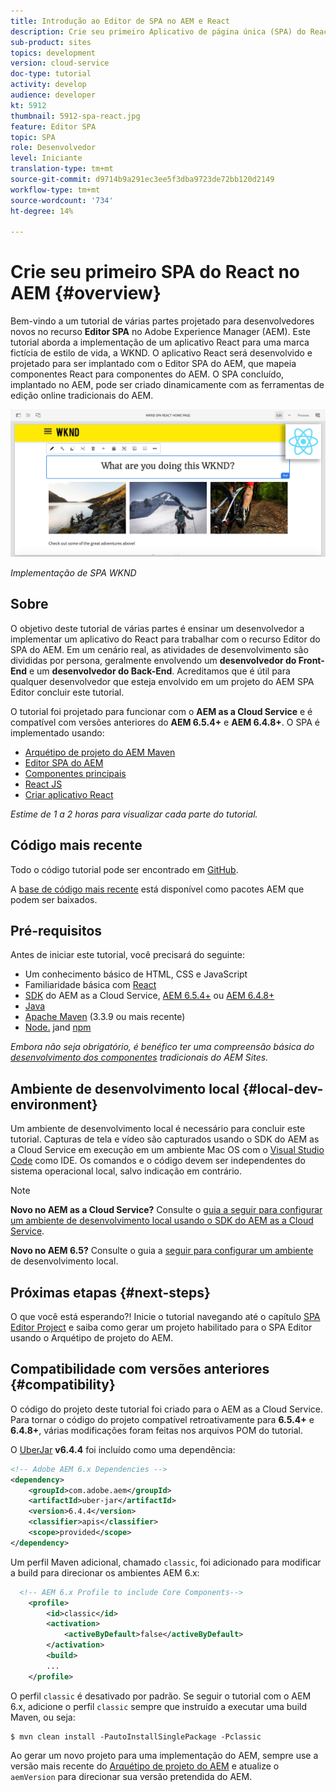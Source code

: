 ```yaml
---
title: Introdução ao Editor de SPA no AEM e React
description: Crie seu primeiro Aplicativo de página única (SPA) do React que seja editável no Adobe Experience Manager AEM com o SPA da WKND. Saiba como criar um SPA usando a estrutura React JS com o Editor SPA do AEM. Este tutorial em várias partes aborda a implementação de um aplicativo React para uma marca fictícia de estilo de vida, a WKND. O tutorial aborda a criação completa do SPA e a integração com o AEM.
sub-product: sites
topics: development
version: cloud-service
doc-type: tutorial
activity: develop
audience: developer
kt: 5912
thumbnail: 5912-spa-react.jpg
feature: Editor SPA
topic: SPA
role: Desenvolvedor
level: Iniciante
translation-type: tm+mt
source-git-commit: d9714b9a291ec3ee5f3dba9723de72bb120d2149
workflow-type: tm+mt
source-wordcount: '734'
ht-degree: 14%

---
```



# Crie seu primeiro SPA do React no AEM {#overview}

Bem-vindo a um tutorial de várias partes projetado para desenvolvedores novos no recurso **Editor SPA** no Adobe Experience Manager (AEM). Este tutorial aborda a implementação de um aplicativo React para uma marca fictícia de estilo de vida, a WKND. O aplicativo React será desenvolvido e projetado para ser implantado com o Editor SPA do AEM, que mapeia componentes React para componentes do AEM. O SPA concluído, implantado no AEM, pode ser criado dinamicamente com as ferramentas de edição online tradicionais do AEM.

![SPA final implementado](assets/wknd-spa-implementation.png)

*Implementação de SPA WKND*

## Sobre

O objetivo deste tutorial de várias partes é ensinar um desenvolvedor a implementar um aplicativo do React para trabalhar com o recurso Editor do SPA do AEM. Em um cenário real, as atividades de desenvolvimento são divididas por persona, geralmente envolvendo um **desenvolvedor do Front-End** e um **desenvolvedor do Back-End**. Acreditamos que é útil para qualquer desenvolvedor que esteja envolvido em um projeto do AEM SPA Editor concluir este tutorial.

O tutorial foi projetado para funcionar com o **AEM as a Cloud Service** e é compatível com versões anteriores do **AEM 6.5.4+** e **AEM 6.4.8+**. O SPA é implementado usando:

* [Arquétipo de projeto do AEM Maven](https://docs.adobe.com/content/help/pt-BR/experience-manager-core-components/using/developing/archetype/overview.html)
* [Editor SPA do AEM](https://docs.adobe.com/content/help/en/experience-manager-65/developing/headless/spas/spa-walkthrough.html#content-editing-experience-with-spa)
* [Componentes principais](https://docs.adobe.com/content/help/pt-BR/experience-manager-core-components/using/introduction.html)
* [React JS](https://reactjs.org/)
* [Criar aplicativo React](https://create-react-app.dev/)

*Estime de 1 a 2 horas para visualizar cada parte do tutorial.*

## Código mais recente

Todo o código tutorial pode ser encontrado em [GitHub](https://github.com/adobe/aem-guides-wknd-spa).

A [base de código mais recente](https://github.com/adobe/aem-guides-wknd-spa/releases) está disponível como pacotes AEM que podem ser baixados.

## Pré-requisitos

Antes de iniciar este tutorial, você precisará do seguinte:

* Um conhecimento básico de HTML, CSS e JavaScript
* Familiaridade básica com [React](https://reactjs.org/tutorial/tutorial.html)
* [SDK](https://docs.adobe.com/content/help/en/experience-manager-learn/cloud-service/local-development-environment-set-up/aem-runtime.html#download-the-aem-as-a-cloud-service-sdk) do AEM as a Cloud Service,  [AEM 6.5.4+](https://helpx.adobe.com/experience-manager/aem-releases-updates.html#65) ou  [AEM 6.4.8+](https://helpx.adobe.com/experience-manager/aem-releases-updates.html#64)
* [Java](https://downloads.experiencecloud.adobe.com/content/software-distribution/en/general.html)
* [Apache Maven](https://maven.apache.org/) (3.3.9 ou mais recente)
* [Node.](https://nodejs.org/en/) jand  [npm](https://www.npmjs.com/)

*Embora não seja obrigatório, é benéfico ter uma compreensão básica do  [desenvolvimento dos componentes](https://docs.adobe.com/content/help/en/experience-manager-learn/getting-started-wknd-tutorial-develop/overview.html) tradicionais do AEM Sites.*

## Ambiente de desenvolvimento local {#local-dev-environment}

Um ambiente de desenvolvimento local é necessário para concluir este tutorial. Capturas de tela e vídeo são capturados usando o SDK do AEM as a Cloud Service em execução em um ambiente Mac OS com o [Visual Studio Code](https://code.visualstudio.com/) como IDE. Os comandos e o código devem ser independentes do sistema operacional local, salvo indicação em contrário.

>[!NOTE]
>
> **Novo no AEM as a Cloud Service?** Consulte o [guia a seguir para configurar um ambiente de desenvolvimento local usando o SDK do AEM as a Cloud Service](https://docs.adobe.com/content/help/en/experience-manager-learn/cloud-service/local-development-environment-set-up/overview.html).
>
> **Novo no AEM 6.5?** Consulte o guia a  [seguir para configurar um ambiente](https://docs.adobe.com/content/help/en/experience-manager-learn/foundation/development/set-up-a-local-aem-development-environment.html) de desenvolvimento local.

## Próximas etapas {#next-steps}

O que você está esperando?! Inicie o tutorial navegando até o capítulo [SPA Editor Project](create-project.md) e saiba como gerar um projeto habilitado para o SPA Editor usando o Arquétipo de projeto do AEM.

## Compatibilidade com versões anteriores {#compatibility}

O código do projeto deste tutorial foi criado para o AEM as a Cloud Service. Para tornar o código do projeto compatível retroativamente para **6.5.4+** e **6.4.8+**, várias modificações foram feitas nos arquivos POM do tutorial.

O [UberJar](https://docs.adobe.com/content/help/en/experience-manager-65/developing/devtools/ht-projects-maven.html#what-is-the-uberjar) **v6.4.4** foi incluído como uma dependência:

```xml
<!-- Adobe AEM 6.x Dependencies -->
<dependency>
    <groupId>com.adobe.aem</groupId>
    <artifactId>uber-jar</artifactId>
    <version>6.4.4</version>
    <classifier>apis</classifier>
    <scope>provided</scope>
</dependency>
```

Um perfil Maven adicional, chamado `classic`, foi adicionado para modificar a build para direcionar os ambientes AEM 6.x:

```xml
  <!-- AEM 6.x Profile to include Core Components-->
    <profile>
        <id>classic</id>
        <activation>
            <activeByDefault>false</activeByDefault>
        </activation>
        <build>
        ...
    </profile>
```

O perfil `classic` é desativado por padrão. Se seguir o tutorial com o AEM 6.x, adicione o perfil `classic` sempre que instruído a executar uma build Maven, ou seja:

```shell
$ mvn clean install -PautoInstallSinglePackage -Pclassic
```

Ao gerar um novo projeto para uma implementação do AEM, sempre use a versão mais recente do [Arquétipo de projeto do AEM](https://github.com/adobe/aem-project-archetype) e atualize o `aemVersion` para direcionar sua versão pretendida do AEM.
